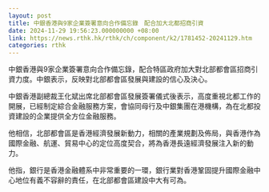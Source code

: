 ```yaml
---
layout: post
title: 中銀香港與9家企業簽署意向合作備忘錄　配合加大北都招商引資
date: 2024-11-29 19:56:23.000000000 +08:00
link: https://news.rthk.hk/rthk/ch/component/k2/1781452-20241129.htm
categories: rthk
---
```


中銀香港與9家企業簽署意向合作備忘錄，配合特區政府加大對北部都會區招商引資力度。中銀表示，反映對北部都會區發展與建設的信心及決心。

中銀香港副總裁王化斌出席北部都會區發展簽署儀式後表示，高度重視北都工作的開展，已經制定綜合金融服務方案，會協同母行及中銀集團在港機構，為在北都投資建設的企業提供全方位金融服務。

他相信，北部都會區是香港經濟發展新動力，相關的產業規劃及佈局，與香港作為國際金融、航運、貿易中心的定位高度契合，將為香港長遠經濟發展注入新的動力。

他指，銀行是香港金融體系中非常重要的一環，銀行業對香港鞏固提升國際金融中心地位有義不容辭的責任，在北部都會區建設中大有可為。
